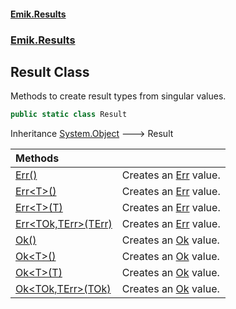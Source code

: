 #### [Emik.Results](index.md 'index')
### [Emik.Results](Emik.Results.md 'Emik.Results')

## Result Class

Methods to create result types from singular values.

```csharp
public static class Result
```

Inheritance [System.Object](https://docs.microsoft.com/en-us/dotnet/api/System.Object 'System.Object') &#129106; Result

| Methods | |
| :--- | :--- |
| [Err()](Result.Err.md 'Emik.Results.Result.Err()') | Creates an [Err](Result{TOk,TErr}.Err.md 'Emik.Results.Result<TOk,TErr>.Err') value. |
| [Err&lt;T&gt;()](Result.Err{T}.md 'Emik.Results.Result.Err<T>()') | Creates an [Err](Result{TOk,TErr}.Err.md 'Emik.Results.Result<TOk,TErr>.Err') value. |
| [Err&lt;T&gt;(T)](Result.Err{T}(T).md 'Emik.Results.Result.Err<T>(T)') | Creates an [Err](Result{TOk,TErr}.Err.md 'Emik.Results.Result<TOk,TErr>.Err') value. |
| [Err&lt;TOk,TErr&gt;(TErr)](Result.Err{TOk,TErr}(TErr).md 'Emik.Results.Result.Err<TOk,TErr>(TErr)') | Creates an [Err](Result{TOk,TErr}.Err.md 'Emik.Results.Result<TOk,TErr>.Err') value. |
| [Ok()](Result.Ok.md 'Emik.Results.Result.Ok()') | Creates an [Ok](Result{TOk,TErr}.Ok.md 'Emik.Results.Result<TOk,TErr>.Ok') value. |
| [Ok&lt;T&gt;()](Result.Ok{T}.md 'Emik.Results.Result.Ok<T>()') | Creates an [Ok](Result{TOk,TErr}.Ok.md 'Emik.Results.Result<TOk,TErr>.Ok') value. |
| [Ok&lt;T&gt;(T)](Result.Ok{T}(T).md 'Emik.Results.Result.Ok<T>(T)') | Creates an [Ok](Result{TOk,TErr}.Ok.md 'Emik.Results.Result<TOk,TErr>.Ok') value. |
| [Ok&lt;TOk,TErr&gt;(TOk)](Result.Ok{TOk,TErr}(TOk).md 'Emik.Results.Result.Ok<TOk,TErr>(TOk)') | Creates an [Ok](Result{TOk,TErr}.Ok.md 'Emik.Results.Result<TOk,TErr>.Ok') value. |

